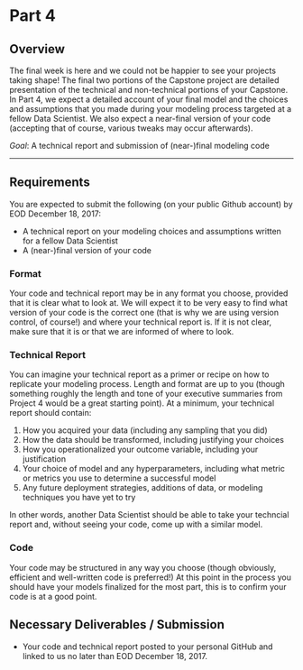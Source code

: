 # Part 4

## Overview 

The final week is here and we could not be happier to see your projects taking shape! The final two portions of the Capstone project are detailed presentation of the technical and non-technical portions of your Capstone. In Part 4, we expect a detailed account of your final model and the choices and assumptions that you made during your modeling process targeted at a fellow Data Scientist. We also expect a near-final version of your code (accepting that of course, various tweaks may occur afterwards).

_Goal_: A technical report and submission of (near-)final modeling code

---

## Requirements

You are expected to submit the following (on your public Github account) by EOD December 18, 2017:

- A technical report on your modeling choices and assumptions written for a fellow Data Scientist
- A (near-)final version of your code

### Format

Your code and technical report may be in any format you choose, provided that it is clear what to look at. We will expect it to be very easy to find what version of your code is the correct one (that is why we are using version control, of course!) and where your technical report is. If it is not clear, make sure that it is or that we are informed of where to look.

### Technical Report

You can imagine your technical report as a primer or recipe on how to replicate your modeling process. Length and format are up to you (though something roughly the length and tone of your executive summaries from Project 4 would be a great starting point). At a minimum, your technical report should contain:

1. How you acquired your data (including any sampling that you did)
2. How the data should be transformed, including justifying your choices
3. How you operationalized your outcome variable, including your justification
4. Your choice of model and any hyperparameters, including what metric or metrics you use to determine a successful model
5. Any future deployment strategies, additions of data, or modeling techniques you have yet to try

In other words, another Data Scientist should be able to take your techncial report and, without seeing your code, come up with a similar model.

### Code

Your code may be structured in any way you choose (though obviously, efficient and well-written code is preferred!) At this point in the process you should have your models finalized for the most part, this is to confirm your code is at a good point.

## Necessary Deliverables / Submission

- Your code and technical report posted to your personal GitHub and linked to us no later than EOD December 18, 2017.